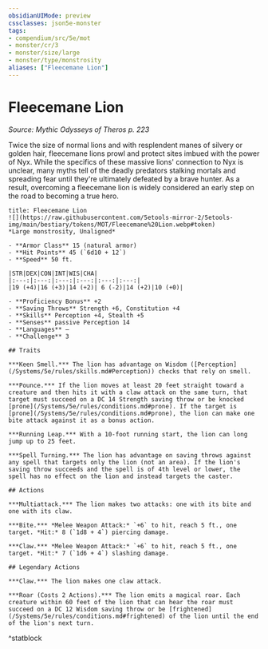```yaml
---
obsidianUIMode: preview
cssclasses: json5e-monster
tags:
- compendium/src/5e/mot
- monster/cr/3
- monster/size/large
- monster/type/monstrosity
aliases: ["Fleecemane Lion"]
---
```

# Fleecemane Lion
*Source: Mythic Odysseys of Theros p. 223*  

Twice the size of normal lions and with resplendent manes of silvery or golden hair, fleecemane lions prowl and protect sites imbued with the power of Nyx. While the specifics of these massive lions' connection to Nyx is unclear, many myths tell of the deadly predators stalking mortals and spreading fear until they're ultimately defeated by a brave hunter. As a result, overcoming a fleecemane lion is widely considered an early step on the road to becoming a true hero.

```ad-statblock
title: Fleecemane Lion
![](https://raw.githubusercontent.com/5etools-mirror-2/5etools-img/main/bestiary/tokens/MOT/Fleecemane%20Lion.webp#token)
*Large monstrosity, Unaligned*

- **Armor Class** 15 (natural armor)
- **Hit Points** 45 (`6d10 + 12`)
- **Speed** 50 ft.

|STR|DEX|CON|INT|WIS|CHA|
|:---:|:---:|:---:|:---:|:---:|:---:|
|19 (+4)|16 (+3)|14 (+2)| 6 (-2)|14 (+2)|10 (+0)|

- **Proficiency Bonus** +2
- **Saving Throws** Strength +6, Constitution +4
- **Skills** Perception +4, Stealth +5
- **Senses** passive Perception 14
- **Languages** —
- **Challenge** 3

## Traits

***Keen Smell.*** The lion has advantage on Wisdom ([Perception](/Systems/5e/rules/skills.md#Perception)) checks that rely on smell.

***Pounce.*** If the lion moves at least 20 feet straight toward a creature and then hits it with a claw attack on the same turn, that target must succeed on a DC 14 Strength saving throw or be knocked [prone](/Systems/5e/rules/conditions.md#prone). If the target is [prone](/Systems/5e/rules/conditions.md#prone), the lion can make one bite attack against it as a bonus action.

***Running Leap.*** With a 10-foot running start, the lion can long jump up to 25 feet.

***Spell Turning.*** The lion has advantage on saving throws against any spell that targets only the lion (not an area). If the lion's saving throw succeeds and the spell is of 4th level or lower, the spell has no effect on the lion and instead targets the caster.

## Actions

***Multiattack.*** The lion makes two attacks: one with its bite and one with its claw.

***Bite.*** *Melee Weapon Attack:* `+6` to hit, reach 5 ft., one target. *Hit:* 8 (`1d8 + 4`) piercing damage.

***Claw.*** *Melee Weapon Attack:* `+6` to hit, reach 5 ft., one target. *Hit:* 7 (`1d6 + 4`) slashing damage.

## Legendary Actions

***Claw.*** The lion makes one claw attack.

***Roar (Costs 2 Actions).*** The lion emits a magical roar. Each creature within 60 feet of the lion that can hear the roar must succeed on a DC 12 Wisdom saving throw or be [frightened](/Systems/5e/rules/conditions.md#frightened) of the lion until the end of the lion's next turn.
```
^statblock